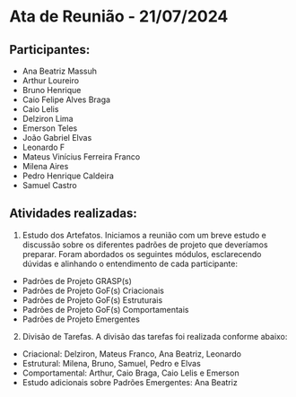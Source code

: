 # Ata de Reunião - 21/07/2024

## Participantes: 
- Ana Beatriz Massuh
- Arthur Loureiro
- Bruno Henrique
- Caio Felipe Alves Braga
- Caio Lelis
- Delziron Lima
- Emerson Teles
- João Gabriel Elvas
- Leonardo F
- Mateus Vinícius Ferreira Franco
- Milena Aires
- Pedro Henrique Caldeira
- Samuel Castro

## Atividades realizadas:

1. Estudo dos Artefatos.  Iniciamos a reunião com um breve estudo e discussão sobre os diferentes padrões de projeto que deveríamos preparar. Foram abordados os seguintes módulos, esclarecendo dúvidas e alinhando o entendimento de cada participante:

- Padrões de Projeto GRASP(s)
- Padrões de Projeto GoF(s) Criacionais
- Padrões de Projeto GoF(s) Estruturais
- Padrões de Projeto GoF(s) Comportamentais
- Padrões de Projeto Emergentes

2. Divisão de Tarefas. A divisão das tarefas foi realizada conforme abaixo:

- Criacional: Delziron, Mateus Franco, Ana Beatriz, Leonardo
- Estrutural: Milena, Bruno, Samuel, Pedro e Elvas
- Comportamental: Arthur, Caio Braga, Caio Lelis e Emerson
- Estudo adicionais sobre Padrões Emergentes: Ana Beatriz